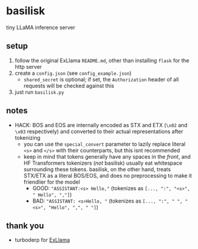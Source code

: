 # basilisk

tiny LLaMA inference server

## setup

1. follow the original ExLlama `README.md`, other than installing `flask` for
   the http server
2. create a `config.json` (see `config_example.json`)
   - `shared_secret` is optional; if set, the `Authorization` header of all
     requests will be checked against this
3. just run `basilisk.py`

## notes

- HACK: BOS and EOS are internally encoded as STX and ETX (`\x02` and `\x03`
  respectively) and converted to their actual representations after tokenizing
  - you can use the `special_convert` parameter to lazily replace literal `<s>`
    and `</s>` with their counterparts, but this isnt recommended
  - keep in mind that tokens generally have any spaces in the *front*, and
    HF Transformers tokenizers (*not* basilisk) usually eat whitespace
    surrounding these tokens. basilisk, on the other hand, treats STX/ETX as a
    literal BOS/EOS, and does no preprocessing to make it friendlier for the
    model
    - GOOD: `"ASSISTANT:<s> Hello,"` (tokenizes as `[..., ":", "<s>", " Hello", ","]`)
    - BAD: `"ASSISTANT: <s>Hello, "` (tokenizes as `[..., ":", " ", "<s>", "Hello", ",", " "]`)

## thank you

- turboderp for [ExLlama](https://github.com/turboderp/exllama)